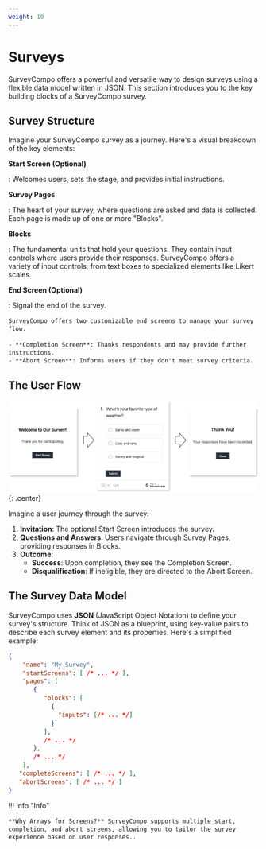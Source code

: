 ```yaml
---
weight: 10
---
```


# Surveys

SurveyCompo offers a powerful and versatile way to design surveys using a flexible data model written in JSON. This section introduces you to the key building blocks of a SurveyCompo survey.

## Survey Structure

Imagine your SurveyCompo survey as a journey. Here's a visual breakdown of the key elements:

**Start Screen (Optional)**

:   Welcomes users, sets the stage, and provides initial instructions.

**Survey Pages**

:   The heart of your survey, where questions are asked and data is collected.  Each page is made up of one or more "Blocks".

**Blocks**

:   The fundamental units that hold your questions. They contain input controls where users provide their responses. SurveyCompo offers a variety of input controls, from text boxes to specialized elements like Likert scales.


**End Screen (Optional)**

:   Signal the end of the survey.

    SurveyCompo offers two customizable end screens to manage your survey flow.

    - **Completion Screen**: Thanks respondents and may provide further instructions.
    - **Abort Screen**: Informs users if they don't meet survey criteria.

## The User Flow

![user-flow](assets/images/user-flow.png){: .center}

Imagine a user journey through the survey:

1. **Invitation**: The optional Start Screen introduces the survey.
1. **Questions and Answers**: Users navigate through Survey Pages, providing responses in Blocks.
1. **Outcome**:
    - **Success**: Upon completion, they see the Completion Screen.
    - **Disqualification**: If ineligible, they are directed to the Abort Screen.


## The Survey Data Model

SurveyCompo uses **JSON** (JavaScript Object Notation) to define your survey's structure. Think of JSON as a blueprint, using key-value pairs to describe each survey element and its properties.  Here's a simplified example:

```json linenums="1"
{
    "name": "My Survey",
    "startScreens": [ /* ... */ ],
    "pages": [
       {
          "blocks": [
            {
              "inputs": [/* ... */]
            }
          ],
          /* ... */
       },
       /* ... */
    ],
   "completeScreens": [ /* ... */ ],
   "abortScreens": [ /* ... */ ]
}
```

!!! info "Info"

    **Why Arrays for Screens?** SurveyCompo supports multiple start, completion, and abort screens, allowing you to tailor the survey experience based on user responses..
